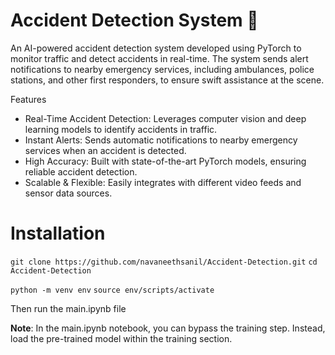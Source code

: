 # Accident Detection System 🚨

An AI-powered accident detection system developed using PyTorch to monitor traffic and detect accidents in real-time. The system sends alert notifications to nearby emergency services, including ambulances, police stations, and other first responders, to ensure swift assistance at the scene.

Features
* Real-Time Accident Detection: Leverages computer vision and deep learning models to identify accidents in traffic.
* Instant Alerts: Sends automatic notifications to nearby emergency services when an accident is detected.
* High Accuracy: Built with state-of-the-art PyTorch models, ensuring reliable accident detection.
* Scalable & Flexible: Easily integrates with different video feeds and sensor data sources.


# Installation
`git clone https://github.com/navaneethsanil/Accident-Detection.git`
`cd Accident-Detection`

`python -m venv env`
`source env/scripts/activate`

Then run the main.ipynb file

**Note**: In the main.ipynb notebook, you can bypass the training step. Instead, load the pre-trained model within the training section.
